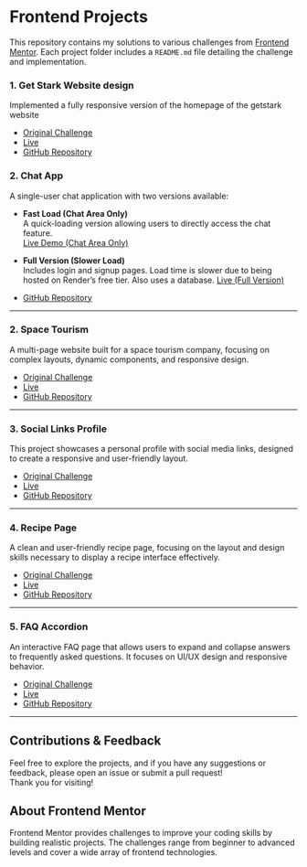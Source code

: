 # Frontend Projects 

This repository contains my solutions to various challenges from [Frontend Mentor](https://www.frontendmentor.io/). Each project folder includes a `README.md` file detailing the challenge and implementation.
### 1. Get Stark Website design
Implemented a fully responsive version of the homepage of the getstark website
- [Original Challenge](https://www.getstark.co/library/)
- [Live](https://get-stark.onrender.com/)
- [GitHub Repository](https://github.com/Eli-Frontend-Projects/get-stark)

### 2. Chat App
A single-user chat application with two versions available:

- **Fast Load (Chat Area Only)**  
  A quick-loading version allowing users to directly access the chat feature.  
  [Live Demo (Chat Area Only)](https://deploying-repo.onrender.com/)

- **Full Version (Slower Load)**  
  Includes login and signup pages. Load time is slower due to being hosted on Render’s free tier. Also uses a database.
  [Live (Full Version)](https://cluep-assignment-web.onrender.com/)

- [GitHub Repository](https://github.com/Buerkem/cluep-assignment)

---

### 2. Space Tourism
A multi-page website built for a space tourism company, focusing on complex layouts, dynamic components, and responsive design.

- [Original Challenge](https://www.frontendmentor.io/challenges/space-tourism-multipage-website-gRWj1URZ3)
- [Live](https://eli-frontend-projects.github.io/space-tourism-website/index.html)
- [GitHub Repository](https://github.com/Eli-Frontend-Projects/space-tourism-website)

---

### 3. Social Links Profile
This project showcases a personal profile with social media links, designed to create a responsive and user-friendly layout.

- [Original Challenge](https://www.frontendmentor.io/challenges/social-links-profile)
- [Live](https://eli-frontend-projects.github.io/social-links-profile/)
- [GitHub Repository](https://github.com/Eli-Frontend-Projects/social-links-profile)

---

### 4. Recipe Page
A clean and user-friendly recipe page, focusing on the layout and design skills necessary to display a recipe interface effectively.

- [Original Challenge](https://www.frontendmentor.io/challenges/recipe-page-KiTsR8QQKm)
- [Live](https://eli-frontend-projects.github.io/recipe-page/)
- [GitHub Repository](https://github.com/Eli-Frontend-Projects/recipe-page)

---

### 5. FAQ Accordion
An interactive FAQ page that allows users to expand and collapse answers to frequently asked questions. It focuses on UI/UX design and responsive behavior.

- [Original Challenge](https://www.frontendmentor.io/challenges/faq-accordion-wyfFdeBwBz)
- [Live](https://eli-frontend-projects.github.io/FAQaccordion/)
- [GitHub Repository](https://github.com/Eli-Frontend-Projects/FAQaccordion)

---

## Contributions & Feedback
Feel free to explore the projects, and if you have any suggestions or feedback, please open an issue or submit a pull request!  
Thank you for visiting!

## About Frontend Mentor
Frontend Mentor provides challenges to improve your coding skills by building realistic projects. The challenges range from beginner to advanced levels and cover a wide array of frontend technologies.
